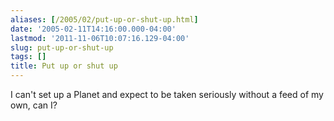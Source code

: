 ```yaml
---
aliases: [/2005/02/put-up-or-shut-up.html]
date: '2005-02-11T14:16:00.000-04:00'
lastmod: '2011-11-06T10:07:16.129-04:00'
slug: put-up-or-shut-up
tags: []
title: Put up or shut up
---
```


  
I can't set up a Planet and expect to be taken seriously without a feed of my
own, can I?  

